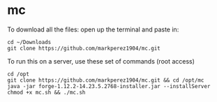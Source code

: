 # mc
To download all the files: open up the terminal and paste in:
```
cd ~/Downloads
git clone https://github.com/markperez1904/mc.git
```
To run this on a server, use these set of commands (root access)
```
cd /opt
git clone https://github.com/markperez1904/mc.git && cd /opt/mc
java -jar forge-1.12.2-14.23.5.2768-installer.jar --installServer
chmod +x mc.sh && ./mc.sh
```
